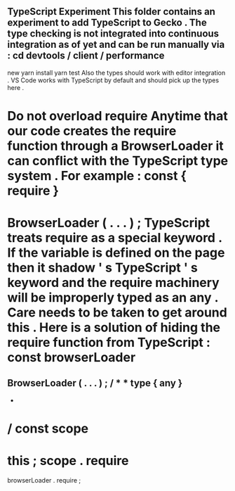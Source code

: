 #
TypeScript
Experiment
This
folder
contains
an
experiment
to
add
TypeScript
to
Gecko
.
The
type
checking
is
not
integrated
into
continuous
integration
as
of
yet
and
can
be
run
manually
via
:
cd
devtools
/
client
/
performance
-
new
yarn
install
yarn
test
Also
the
types
should
work
with
editor
integration
.
VS
Code
works
with
TypeScript
by
default
and
should
pick
up
the
types
here
.
#
#
Do
not
overload
require
Anytime
that
our
code
creates
the
require
function
through
a
BrowserLoader
it
can
conflict
with
the
TypeScript
type
system
.
For
example
:
const
{
require
}
=
BrowserLoader
(
.
.
.
)
;
TypeScript
treats
require
as
a
special
keyword
.
If
the
variable
is
defined
on
the
page
then
it
shadow
'
s
TypeScript
'
s
keyword
and
the
require
machinery
will
be
improperly
typed
as
an
any
.
Care
needs
to
be
taken
to
get
around
this
.
Here
is
a
solution
of
hiding
the
require
function
from
TypeScript
:
const
browserLoader
=
BrowserLoader
(
.
.
.
)
;
/
*
*
type
{
any
}
-
*
/
const
scope
=
this
;
scope
.
require
=
browserLoader
.
require
;
